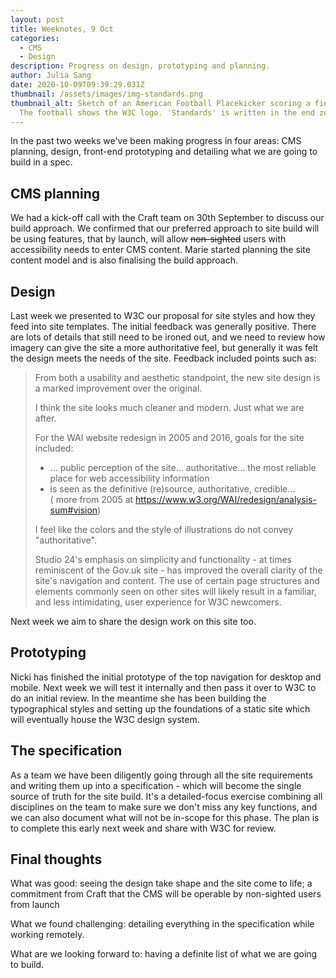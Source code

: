 ```yaml
---
layout: post
title: Weeknotes, 9 Oct
categories:
  - CMS
  - Design
description: Progress on design, prototyping and planning.
author: Julia Sang
date: 2020-10-09T09:39:29.031Z
thumbnail: /assets/images/img-standards.png
thumbnail_alt: Sketch of an American Football Placekicker scoring a field goal.
  The football shows the W3C logo. 'Standards' is written in the end zone.
---
```

In the past two weeks we've been making progress in four areas: CMS planning, design, front-end prototyping and detailing what we are going to build in a spec.

## CMS planning

We had a kick-off call with the Craft team on 30th September to discuss our build approach. We confirmed that our preferred approach to site build will be using features, that by launch, will allow ~~non-sighted~~ users with accessibility needs to enter CMS content. Marie started planning the site content model and is also finalising the build approach. 

## Design

Last week we presented to W3C our proposal for site styles and how they feed into site templates. The initial feedback was generally positive. There are lots of details that still need to be ironed out, and we need to review how imagery can give the site a more authoritative feel, but generally it was felt the design meets the needs of the site. Feedback  included points such as:

> From both a usability and aesthetic standpoint, the new site design is a marked improvement over the original.
>
> I think the site looks much cleaner and modern. Just what we are after.
>
> For the WAI website redesign in 2005 and 2016, goals for the site included:
>
> * ... public perception of the site... authoritative... the most reliable place for web accessibility information
> * is seen as the definitive (re)source, authoritative, credible...\
>   ( more from 2005 at <https://www.w3.org/WAI/redesign/analysis-sum#vision>)
>   
>  I feel like the colors and the style of illustrations do not convey "authoritative".
>
> Studio 24's emphasis on simplicity and functionality - at times reminiscent of the Gov.uk site - has improved the overall clarity of the site's navigation and content. The use of certain page structures and elements commonly seen on other sites will likely result in a familiar, and less intimidating, user experience for W3C newcomers.

Next week we aim to share the design work on this site too.



## Prototyping

Nicki has finished the initial prototype of the top navigation for desktop and mobile. Next week we will test it internally and then pass it over to W3C to do an initial review. In the meantime she has been building the typographical styles and setting up the foundations of a static site which will eventually house the W3C design system. 



## The specification

As a team we have been diligently going through all the site requirements and writing them up into a specification - which will become the single source of truth for the site build. It's a detailed-focus exercise combining all disciplines on the team to make sure we don't miss any key functions, and we can also document what will not be in-scope for this phase. The plan is to complete this early next week and share with W3C for review.



## Final thoughts

What was good: seeing the design take shape and the site come to life; a commitment from Craft that the CMS will be operable by non-sighted users from launch

What we found challenging: detailing everything in the specification while working remotely. 

What are we looking forward to: having a definite list of what we are going to build.